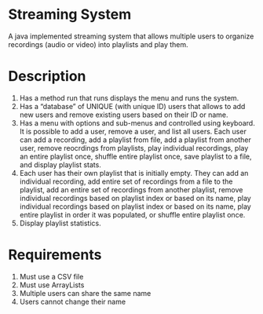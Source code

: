 # Streaming System

A java implemented streaming system that allows multiple users to organize recordings (audio or video) into playlists and play them.

# Description

1) Has a method run that runs displays the menu and runs the system.
2) Has a “database” of UNIQUE (with unique ID) users that allows to add new users and remove existing users based on their ID or name.
3) Has a menu with options and sub-menus and controlled using keyboard. It is possible to add a user, remove a user, and list all users. Each user can add a recording, add a playlist from file, add a playlist from another user, remove reocrdings from playlists, play individual recordings, play an entire playlist once, shuffle entire playlist once, save playlist to a file, and display playlist stats.
4) Each user has their own playlist that is initially empty. They can add an individual recording, add entire set of recordings from a file to the playlist, add an entire set of recordings from another playlist, remove individual recordings based on playlist index or based on its name, play individual recordings based on playlist index or based on its name, play entire playlist in order it was populated, or shuffle entire playlist once.
5) Display playlist statistics.

# Requirements
1) Must use a CSV file
2) Must use ArrayLists
3) Multiple users can share the same name
4) Users cannot change their name

